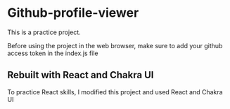 # Github-profile-viewer

This is a practice project.

Before using the project in the web browser, make sure to add your github access token in the index.js file

## Rebuilt with React and Chakra UI

To practice React skills, I modified this project and used React and Chakra UI

